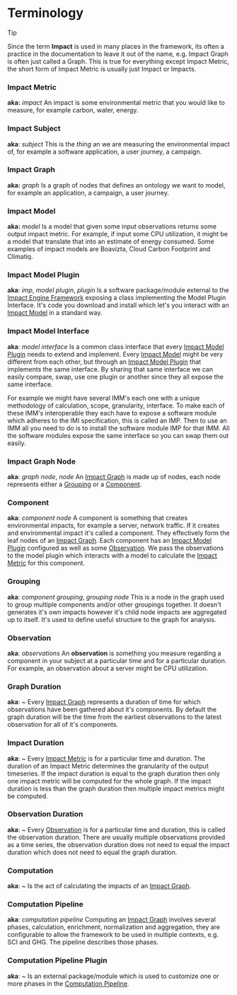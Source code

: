 # Terminology

> [!tip] 
> Since the term **Impact** is used in many places in the framework, its often a practice in the documentation to leave it out of the name, e.g. Impact Graph is often just called a Graph. This is true for everything except Impact Metric, the short form of Impact Metric is usually just Impact or Impacts.

### Impact Metric
**aka:** *impact*
An impact is some environmental metric that you would like to measure, for example carbon, water, energy.

### Impact Subject
**aka**: *subject*
This is the *thing* an we are measuring the environmental impact of, for example a software application, a user journey, a campaign.

### Impact Graph 
**aka:** *graph*
Is a graph of nodes that defines an ontology we want to model, for example an application, a campaign, a user journey. 

### Impact Model
**aka:** *model*
Is a model that given some input observations returns some output impact metric. For example, if input some CPU utilization, it might be a model that translate that into an estimate of energy consumed. Some examples of impact models are Boavizta, Cloud Carbon Footprint and Climatiq.

### Impact Model Plugin
**aka**: *imp*, *model plugin*, *plugin*
Is a software package/module external to the [Impact Engine Framework](./specification/Impact%20Engine%20Framework.md) exposing a class implementing the Model Plugin Interface. It's code you download and install which let's you interact with an [Impact Model](Impact%20Model) in a standard way.

### Impact Model Interface
**aka**: *model interface*
Is a common class interface that every [Impact Model Plugin](specification/Impact%20Model%20Plugin.md) needs to extend and implement. Every [Impact Model](Impact%20Model) might be very different from each other, but through an [Impact Model Plugin](specification/Impact%20Model%20Plugin.md) that implements the same interface. By sharing that same interface we can easily compare, swap, use one plugin or another since they all expose the same interface.

For example we might have several IMM's each one with a unique methodology of calculation, scope, granularity, interface. To make each of these IMM's interoperable they each have to expose a software module which adheres to the IMI specification, this is called an IMP. Then to use an IMM all you need to do is to install the software module IMP for that IMM. All the software modules expose the same interface so you can swap them out easily.

### Impact Graph Node
**aka**: *graph node*, *node*
An [Impact Graph](specification/Impact%20Graph.md) is made up of nodes, each node represents either a [Grouping](#Grouping) or a [Component](#Component). 

### Component
**aka**: *component node*
A component is something that creates environmental impacts, for example a server, network traffic. If it creates and environmental impact it's called a component. They effectively form the leaf nodes of an [Impact Graph](specification/Impact%20Graph.md). Each component has an [Impact Model Plugin](specification/Impact%20Model%20Plugin.md) configured as well as some [Observation](Observation.md). We pass the observations to the model plugin which interacts with a model to calculate the [Impact Metric](Impact%20Metric) for this component.
### Grouping
**aka**: *component grouping*, *grouping node*
This is a node in the graph used to group multiple components and/or other groupings together. It doesn't generates it's own impacts however it's child node impacts are aggregated up to itself. It's used to define useful structure to the graph for analysis.
### Observation
**aka**: *observations*
An **observation** is something you measure regarding a component in your subject at a particular time and for a particular duration. For example, an observation about a server might be CPU utilization.
### Graph Duration
**aka**: ~
Every [Impact Graph](specification/Impact%20Graph.md) represents a duration of time for which observations have been gathered about it's components. By default the graph duration will be the time from the earliest observations to the latest observation for all of it's components.
### Impact Duration
**aka**: ~
Every [Impact Metric](Impact%20Metric) is for a particular time and duration. The duration of an Impact Metric determines the granularity of the output timeseries. If the impact duration is equal to the graph duration then only one impact metric will be computed for the whole graph. If the impact duration is less than the graph duration then multiple impact metrics might be computed.
### Observation Duration
**aka**: ~
Every [Observation](Observation.md) is for a particular time and duration, this is called the observation duration. There are usually multiple observations provided as a time series, the observation duration does not need to equal the impact duration which does not need to equal the graph duration.
### Computation
**aka**: ~
Is the act of calculating the impacts of an [Impact Graph](specification/Impact%20Graph.md).

### Computation Pipeline
**aka**: *computation pipeline*
Computing an [Impact Graph](specification/Impact%20Graph.md) involves several phases, calculation, enrichment, normalization and aggregation, they are configurable to allow the framework to be used in multiple contexts, e.g. SCI and GHG. The pipeline describes those phases.

### Computation Pipeline Plugin
**aka**: ~
Is an external package/module which is used to customize one or more phases in the [Computation Pipeline](Computation%20Pipeline.md).

